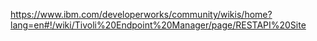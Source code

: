 https://www.ibm.com/developerworks/community/wikis/home?lang=en#!/wiki/Tivoli%20Endpoint%20Manager/page/RESTAPI%20Site
